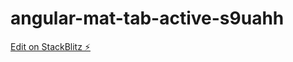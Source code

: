 # angular-mat-tab-active-s9uahh

[Edit on StackBlitz ⚡️](https://stackblitz.com/edit/angular-mat-tab-active-s9uahh)